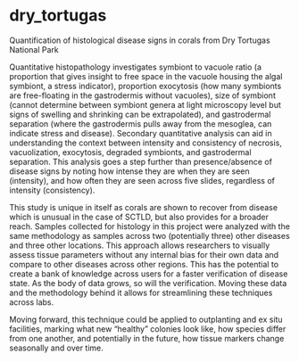 # dry_tortugas
Quantification of histological disease signs in corals from Dry Tortugas National Park


Quantitative histopathology investigates symbiont to vacuole ratio (a proportion that gives insight to free space in the vacuole housing the algal symbiont, a stress indicator), proportion exocytosis (how many symbionts are free-floating in the gastrodermis without vacuoles), size of symbiont (cannot determine between symbiont genera at light microscopy level but signs of swelling and shrinking can be extrapolated), and gastrodermal separation (where the gastrodermis pulls away from the mesoglea, can indicate stress and disease). Secondary quantitative analysis can aid in understanding the context between intensity and consistency of necrosis, vacuolization, exocytosis, degraded symbionts, and gastrodermal separation. This analysis goes a step further than presence/absence of disease signs by noting how intense they are when they are seen (intensity), and how often they are seen across five slides, regardless of intensity (consistency). 

This study is unique in itself as corals are shown to recover from disease which is unusual in the case of SCTLD, but also provides for a broader reach. Samples collected for histology in this project were analyzed with the same methodology as samples across two (potentially three) other diseases and three other locations. This approach allows researchers to visually assess tissue parameters without any internal bias for their own data and compare to other diseases across other regions. This has the potential to create a bank of knowledge across users for a faster verification of disease state. As the body of data grows, so will the verification. Moving these data and the methodology behind it allows for streamlining these techniques across labs.

Moving forward, this technique could be applied to outplanting and ex situ facilities, marking what new “healthy” colonies look like, how species differ from one another, and potentially in the future, how tissue markers change seasonally and over time. 

